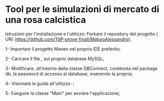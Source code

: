 # Tool per le simulazioni di mercato di una rosa calcistica


Istruzioni per l'installazione e l'utilizzo:
Forkare il repository del progetto ( URI: https://github.com/TdP-prove-finali/MaturoAlessandro);

1- Importare il progetto Maven nel proprio IDE preferito;

2- Caricare il file ,  sul proprio database MySQL;

3- Modificare, all'interno della classe DBConnect, contenuta nel package db, la password di accesso al database, inserendo la propria;

4- Visionare la guida all'utilizzo: ;

5- Eseguire la classe "Main" per avviare l'applicazione;
